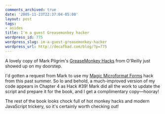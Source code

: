 ```yaml
---
comments_archived: true
date: '2005-11-23T22:37:04-05:00'
layout: post
tags:
- asides
title: I'm a guest Greasemonkey hacker
wordpress_id: 775
wordpress_slug: im-a-guest-greasemonkey-hacker
wordpress_url: http://decafbad.com/blog/?p=775
---
```

A lovely copy of Mark Pilgrim's [GreaseMonkey Hacks][gmh] from O'Reilly just showed up on my doorstep.  

I'd gotten a request from Mark to use my [Magic Microformat Forms][mmf] hack from this past summer.  So lo and behold, a much-improved version of my code appears in Chapter 4 as Hack #39!  Mark did all the work to update the script and prepare it for the book, and I get a complimentary copy—hooray!

The rest of the book looks chock full of hot monkey hacks and modern JavaScript trickery, so it's certainly worth checking out!

[mmf]: http://decafbad.com/blog/2005/06/08/greasemonkey-magic
[gmh]: http://www.oreilly.com/catalog/greasemonkeyhks/

